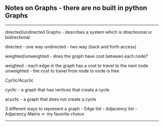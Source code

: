 ## Notes on Graphs - there are no built in python Graphs

---
directed/undirected Graphs - describes a system which is directioonal or bidirectional

directed - one way
undirected - two way (back and forth access)

weighted/unweighted - does the graph have cost between each node?

weighted - each edge in the graph has a cost to travel to the next node
unweighted - the cost to travel from node to node is free

Cyclic/Acyclic

cyclic - a graph that has vertices that create a cycle

acyclic - a graph that does not create a cycle

3 different ways to represent a graph
    - Edge list
    - Adjacency list
    - Adjacency Matrix <- my favorite choice


---


